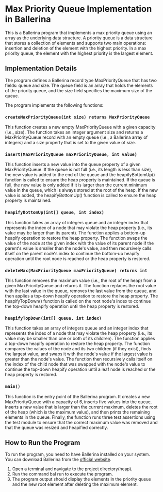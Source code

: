 # Max Priority Queue Implementation in Ballerina
This is a Ballerina program that implements a max priority queue using an array as the underlying data structure. A priority queue is a data structure that stores a collection of elements and supports two main operations: insertion and deletion of the element with the highest priority. In a max priority queue, the element with the highest priority is the largest element.

## Implementation Details
The program defines a Ballerina record type MaxPriorityQueue that has two fields: queue and size. The queue field is an array that holds the elements of the priority queue, and the size field specifies the maximum size of the queue.

The program implements the following functions:

### `createMaxPriorityQueue(int size) returns MaxPriorityQueue`
This function creates a new empty MaxPriorityQueue with a given capacity (i.e., size). The function takes an integer argument size and returns a MaxPriorityQueue record with an empty queue (i.e., a Ballerina array of integers) and a size property that is set to the given value of size.

### `insert(MaxPriorityQueue maxPriorityQueue, int value)`
This function inserts a new value into the queue property of a given MaxPriorityQueue. If the queue is not full (i.e., its length is less than size), the new value is added to the end of the queue and the heapifyBottomUp() function is called to ensure the heap property is maintained. If the queue is full, the new value is only added if it is larger than the current minimum value in the queue, which is always stored at the root of the heap. If the new value is added, the heapifyBottomUp() function is called to ensure the heap property is maintained.

### `heapifyBottomUp(int[] queue, int index)`
This function takes an array of integers queue and an integer index that represents the index of a node that may violate the heap property (i.e., its value may be larger than its parent). The function applies a bottom-up heapify operation to restore the heap property. The function swaps the value of the node at the given index with the value of its parent node if the parent's value is smaller than the node's value, and then recursively calls itself on the parent node's index to continue the bottom-up heapify operation until the root node is reached or the heap property is restored.

### `deleteMax(MaxPriorityQueue maxPriorityQueue) returns int`
This function removes the maximum value (i.e., the root of the heap) from a given MaxPriorityQueue and returns it. The function replaces the root value with the last value in the queue, removes the last value from the queue, and then applies a top-down heapify operation to restore the heap property. The heapifyTopDown() function is called on the root node's index to continue the top-down heapify operation until the heap property is restored.

### `heapifyTopDown(int[] queue, int index)`
This function takes an array of integers queue and an integer index that represents the index of a node that may violate the heap property (i.e., its value may be smaller than one or both of its children). The function applies a top-down heapify operation to restore the heap property. The function compares the values of the node and its two children (if they exist), finds the largest value, and swaps it with the node's value if the largest value is greater than the node's value. The function then recursively calls itself on the index of the child node that was swapped with the node's value to continue the top-down heapify operation until a leaf node is reached or the heap property is restored.

### `main()`
This function is the entry point of the Ballerina program. It creates a new MaxPriorityQueue with a capacity of 6, inserts five values into the queue, inserts a new value that is larger than the current maximum, deletes the root of the heap (which is the maximum value), and then prints the remaining elements in the queue. Finally, the function runs three test assertions using the test module to ensure that the correct maximum value was removed and that the queue was resized and heapified correctly.

## How to Run the Program
To run the program, you need to have Ballerina installed on your system. You can download Ballerina from the [official website](https://ballerina.io/downloads/).

1. Open a terminal and navigate to the project directory(heap).
2. Run the command bal run to execute the program.
3. The program output should display the elements in the priority queue and the new root element after deleting the maximum element.